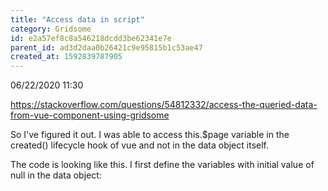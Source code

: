 ```yaml
---
title: "Access data in script"
category: Gridsome
id: e2a57ef8c8a546218dcdd3be62341e7e
parent_id: ad3d2daa0b26421c9e95815b1c53ae47
created_at: 1592839787905
---
```


06/22/2020 11:30

https://stackoverflow.com/questions/54812332/access-the-queried-data-from-vue-component-using-gridsome


So I've figured it out. I was able to access this.$page variable in the created() lifecycle hook of vue and not in the data object itself.

The code is looking like this. I first define the variables with initial value of null in the data object:
                